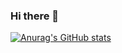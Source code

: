 ### Hi there 👋

[![Anurag's GitHub stats](https://github-readme-stats.vercel.app/api?username=zacharylimjx)](https://github.com/anuraghazra/github-readme-stats)

<!--
**zacharylimjx/zacharylimjx** is a ✨ _special_ ✨ repository because its `README.md` (this file) appears on your GitHub profile.

Here are some ideas to get you started:

- 🔭 I’m currently working on ...
- 🌱 I’m currently learning ...
- 👯 I’m looking to collaborate on ...
- 🤔 I’m looking for help with ...
- 💬 Ask me about ...
- 📫 How to reach me: ...
- 😄 Pronouns: ...
- ⚡ Fun fact: ...
-->
